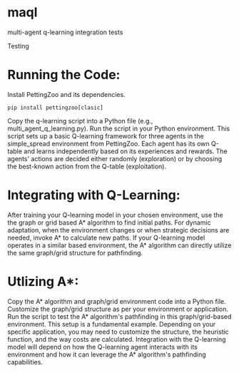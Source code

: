 # maql
 multi-agent q-learning integration tests

Testing 

# Running the Code:
Install PettingZoo and its dependencies.

```
pip install pettingzoo[clasic]
```

Copy the q-learning script into a Python file (e.g., multi_agent_q_learning.py).
Run the script in your Python environment.
This script sets up a basic Q-learning framework for three agents in the simple_spread environment from PettingZoo. Each agent has its own Q-table and learns independently based on its experiences and rewards. The agents' actions are decided either randomly (exploration) or by choosing the best-known action from the Q-table (exploitation).


# Integrating with Q-Learning:
After training your Q-learning model in your chosen environment, use the the graph or grid based A* algorithm to find initial paths.
For dynamic adaptation, when the environment changes or when strategic decisions are needed, invoke A* to calculate new paths.
If your Q-learning model operates in a similar based environment, the A* algorithm can directly utilize the same graph/grid structure for pathfinding.

# Utlizing A*:
Copy the A* algorithm and graph/grid environment code into a Python file.
Customize the graph/grid structure as per your environment or application.
Run the script to test the A* algorithm's pathfinding in this graph/grid-based environment.
This setup is a fundamental example. Depending on your specific application, you may need to customize the structure, the heuristic function, and the way costs are calculated. 
Integration with the Q-learning model will depend on how the Q-learning agent interacts with its environment and how it can leverage the A* algorithm's pathfinding capabilities.
